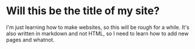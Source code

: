 # Will this be the title of my site?

I'm just learning how to make websites, so this will be rough for a while. It's also written in markdown and not HTML, so I need to learn how to add new pages and whatnot.
